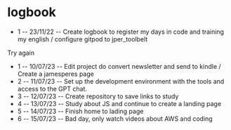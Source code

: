 # logbook

- 1 -- 23/11/22 -- Create logbook to register my days in code and training my english / configure gitpod to jper_toolbelt

Try again

- 1 -- 10/07/23 -- Edit project do convert newsletter and send to kindle / Create a jamesperes page
- 2 -- 11/07/23 -- Set up the development environment with the tools and access to the GPT chat.
- 3 -- 12/07/23 -- Create repository to save links to study
- 4 -- 13/07/23 -- Study about JS and continue to create a landing page
- 5 -- 14/07/23 -- Finish home to lading page
- 6 -- 15/07/23 -- Bad day, only watch videos about AWS and coding
